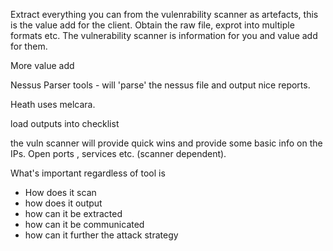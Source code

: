 
Extract everything you can from the vulenrability scanner as artefacts, this is the value add for the client. Obtain the raw file, exprot into multiple formats etc.
The vulnerability scanner is information for you and value add for them.

More value add

Nessus Parser tools - will 'parse' the nessus file and output nice reports.

Heath uses melcara.

load outputs into checklist

the vuln scanner will provide quick wins and provide some basic info on the IPs. Open ports , services etc. (scanner dependent).

What's important regardless of tool is 

- How does it scan
- how does it output
- how can it be extracted
- how can it be communicated
- how can it further the attack strategy

